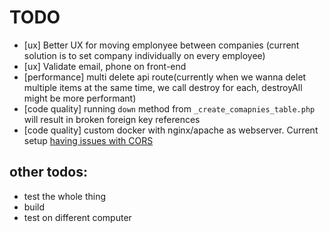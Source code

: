 # TODO
 - [ux] Better UX for moving emplonyee between companies (current solution is to set company individually on every employee)
 - [ux] Validate email, phone  on front-end
 - [performance] multi delete api route(currently when we wanna delet multiple items at the same time, we call destroy for each, destroyAll might be more performant)
 - [code quality] running `down` method from `_create_comapnies_table.php` will result in broken foreign key references
 - [code quality] custom docker with nginx/apache as webserver. Current setup [having issues with CORS](https://github.com/fruitcake/laravel-cors/issues/504#issuecomment-1233990808)

## other todos:
 - test the whole thing
 - build
 - test on different computer
